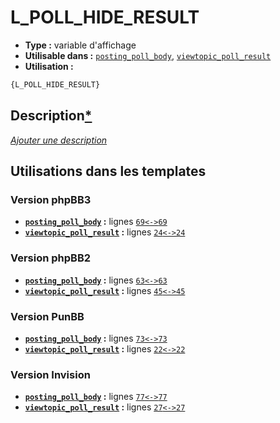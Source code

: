 # L_POLL_HIDE_RESULT
* __Type :__ variable d'affichage
* __Utilisable dans :__ [`posting_poll_body`](../tpl/posting_poll_body.md#readme), [`viewtopic_poll_result`](../tpl/viewtopic_poll_result.md#readme)
* __Utilisation :__

```html
{L_POLL_HIDE_RESULT}
```

## Description[*](https://fa-tvars.appspot.com/var/L_POLL_HIDE_RESULT)
[*Ajouter une description*](https://fa-tvars.appspot.com/var/L_POLL_HIDE_RESULT)

## Utilisations dans les templates

### Version phpBB3
* __[`posting_poll_body`](../tpl/posting_poll_body.md#readme) :__ lignes [`69`](../src/prosilver/posting_poll_body.tpl#L69)[`<->`](../src/prosilver/posting_poll_body.tpl#L69-L69)[`69`](../src/prosilver/posting_poll_body.tpl#L69)
* __[`viewtopic_poll_result`](../tpl/viewtopic_poll_result.md#readme) :__ lignes [`24`](../src/prosilver/viewtopic_poll_result.tpl#L24)[`<->`](../src/prosilver/viewtopic_poll_result.tpl#L24-L24)[`24`](../src/prosilver/viewtopic_poll_result.tpl#L24)

### Version phpBB2
* __[`posting_poll_body`](../tpl/posting_poll_body.md#readme) :__ lignes [`63`](../src/subsilver/posting_poll_body.tpl#L63)[`<->`](../src/subsilver/posting_poll_body.tpl#L63-L63)[`63`](../src/subsilver/posting_poll_body.tpl#L63)
* __[`viewtopic_poll_result`](../tpl/viewtopic_poll_result.md#readme) :__ lignes [`45`](../src/subsilver/viewtopic_poll_result.tpl#L45)[`<->`](../src/subsilver/viewtopic_poll_result.tpl#L45-L45)[`45`](../src/subsilver/viewtopic_poll_result.tpl#L45)

### Version PunBB
* __[`posting_poll_body`](../tpl/posting_poll_body.md#readme) :__ lignes [`73`](../src/punbb/posting_poll_body.tpl#L73)[`<->`](../src/punbb/posting_poll_body.tpl#L73-L73)[`73`](../src/punbb/posting_poll_body.tpl#L73)
* __[`viewtopic_poll_result`](../tpl/viewtopic_poll_result.md#readme) :__ lignes [`22`](../src/punbb/viewtopic_poll_result.tpl#L22)[`<->`](../src/punbb/viewtopic_poll_result.tpl#L22-L22)[`22`](../src/punbb/viewtopic_poll_result.tpl#L22)

### Version Invision
* __[`posting_poll_body`](../tpl/posting_poll_body.md#readme) :__ lignes [`77`](../src/invision/posting_poll_body.tpl#L77)[`<->`](../src/invision/posting_poll_body.tpl#L77-L77)[`77`](../src/invision/posting_poll_body.tpl#L77)
* __[`viewtopic_poll_result`](../tpl/viewtopic_poll_result.md#readme) :__ lignes [`27`](../src/invision/viewtopic_poll_result.tpl#L27)[`<->`](../src/invision/viewtopic_poll_result.tpl#L27-L27)[`27`](../src/invision/viewtopic_poll_result.tpl#L27)

